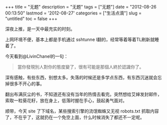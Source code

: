 +++
title = "无题"
description = "无题"
tags = ["无题"]
date = "2012-08-26 00:13:50"
lastmod = '2012-08-27'
categories = ["生活点滴"]
slug = "untitled"
toc = false
+++

深夜上推，是一天中最充实的时刻。

上网环境不便，基本上都是手机通过 sshtunne l翻的，经常等着等着TL刷新就睡着了。

今天看到@LivinChanel的一句：

> 當你發現別人對你的態度變了，很有可能是那個人終於認識你了。

深有感触，有些东西，别想太多。失落的时候还是多学点东西，有东西沉迷就会忘掉很多不开心的事。

翻出布满灰尘的书，不知道还有没有当年的热情去看完。突然想给艾婶发封邮件，索取一粒葵花籽，放在身上，低落时握在手心，鼓起勇气面对。

顺带，今天 site 了下域名，某些搜索引擎的流氓蜘蛛又无视 robots.txt 抓取内容了，不在乎了，这就扔在一个免空上面，什么时候消失了都还不一定呢。
